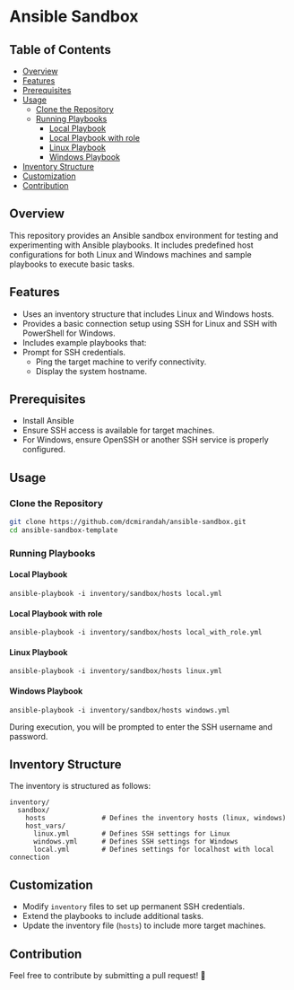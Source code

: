 # Ansible Sandbox

## Table of Contents

- [Overview](#overview)
- [Features](#features)
- [Prerequisites](#prerequisites)
- [Usage](#usage)
  - [Clone the Repository](#clone-the-repository)
  - [Running Playbooks](#running-playbooks)
    - [Local Playbook](#local-playbook)
    - [Local Playbook with role](#local-playbook-with-role)
    - [Linux Playbook](#linux-playbook)
    - [Windows Playbook](#windows-playbook)
- [Inventory Structure](#inventory-structure)
- [Customization](#customization)
- [Contribution](#contribution)

## Overview

This repository provides an Ansible sandbox environment for testing and experimenting with Ansible playbooks. It includes predefined host configurations for both Linux and Windows machines and sample playbooks to execute basic tasks.

## Features

- Uses an inventory structure that includes Linux and Windows hosts.
- Provides a basic connection setup using SSH for Linux and SSH with PowerShell for Windows.
- Includes example playbooks that:
- Prompt for SSH credentials.
  - Ping the target machine to verify connectivity.
  - Display the system hostname.

## Prerequisites

- Install Ansible
- Ensure SSH access is available for target machines.
- For Windows, ensure OpenSSH or another SSH service is properly configured.

## Usage

### Clone the Repository

```sh
git clone https://github.com/dcmirandah/ansible-sandbox.git
cd ansible-sandbox-template
```

### Running Playbooks

#### Local Playbook

`ansible-playbook -i inventory/sandbox/hosts local.yml`

#### Local Playbook with role

`ansible-playbook -i inventory/sandbox/hosts local_with_role.yml`

#### Linux Playbook

`ansible-playbook -i inventory/sandbox/hosts linux.yml`

#### Windows Playbook

`ansible-playbook -i inventory/sandbox/hosts windows.yml`

During execution, you will be prompted to enter the SSH username and password.

## Inventory Structure

The inventory is structured as follows:

```text
inventory/
  sandbox/
    hosts              # Defines the inventory hosts (linux, windows)
    host_vars/
      linux.yml        # Defines SSH settings for Linux
      windows.yml      # Defines SSH settings for Windows
      local.yml        # Defines settings for localhost with local connection
```

## Customization

- Modify `inventory` files to set up permanent SSH credentials.
- Extend the playbooks to include additional tasks.
- Update the inventory file (`hosts`) to include more target machines.

## Contribution

Feel free to contribute by submitting a pull request! 🚀

